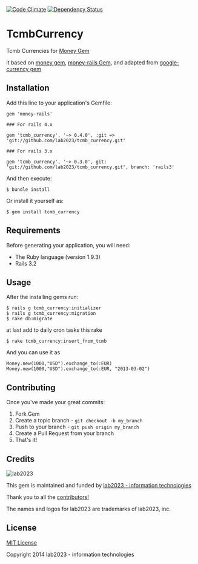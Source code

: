 [![Code Climate](https://codeclimate.com/github/lab2023/tcmb_currency.png)](https://codeclimate.com/github/lab2023/tcmb_currency)
[![Dependency Status](https://gemnasium.com/lab2023/tcmb_currency.png)](https://gemnasium.com/lab2023/tcmb_currency)
# TcmbCurrency

Tcmb Currencies for [Money Gem](https://github.com/RubyMoney/money)

it based on [money gem](https://github.com/RubyMoney/money), [money-rails Gem](https://github.com/RubyMoney/money-rails), and adapted from [google-currency gem](https://github.com/RubyMoney/google_currency)

## Installation

Add this line to your application's Gemfile:
	
	gem 'money-rails'

    ### For rails 4.x

    gem 'tcmb_currency', '~> 0.4.0', :git => 'git://github.com/lab2023/tcmb_currency.git'

    ### For rails 3.x

    gem 'tcmb_currency', '~> 0.3.0', git: 'git://github.com/lab2023/tcmb_currency.git', branch: 'rails3'

And then execute:

    $ bundle install

Or install it yourself as:

    $ gem install tcmb_currency
    
## Requirements

Before generating your application, you will need:

* The Ruby language (version 1.9.3)
* Rails 3.2

## Usage
	
After the installing gems run:

	$ rails g tcmb_currency:initializer
	$ rails g tcmb_currency:migration
	$ rake db:migrate

at last add to daily cron tasks this rake 
	
	$ rake tcmb_currency:insert_from_tcmb

And you can use it as

	Money.new(1000,"USD").exchange_to(:EUR)
	Money.new(1000,"USD").exchange_to(:EUR, "2013-03-02")
	
## Contributing

Once you've made your great commits:

1. Fork Gem
2. Create a topic branch - `git checkout -b my_branch`
3. Push to your branch - `git push origin my_branch`
4. Create a Pull Request from your branch
5. That's it!

## Credits

![lab2023](http://lab2023.com/assets/images/named-logo.png)

This gem is maintained and funded by [lab2023 - information technologies](http://lab2023.com/)

Thank you to all the [contributors!](../../graphs/contributors)

The names and logos for lab2023 are trademarks of lab2023, inc.

## License

[MIT License](http://www.opensource.org/licenses/mit-license)

Copyright 2014 lab2023 - information technologies

